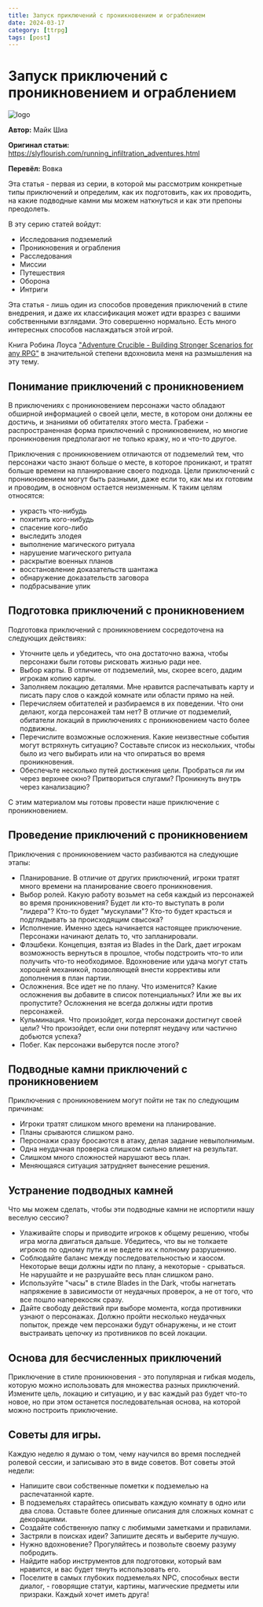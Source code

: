 ```yaml
---
title: Запуск приключений с проникновением и ограблением
date: 2024-03-17
category: [ttrpg]
tags: [post]
---
```


# **Запуск приключений с проникновением и ограблением**
![logo](https://imgur.com/gallery/iUEtaG8)

**Автор:** Майк Шиа

**Оригинал статьи:** https://slyflourish.com/running_infiltration_adventures.html

**Перевёл:** Вовка 

Эта статья - первая из серии, в которой мы рассмотрим конкретные типы приключений и определим, как их подготовить, как их проводить, на какие подводные камни мы можем наткнуться и как эти препоны преодолеть.

В эту серию статей войдут:

- Исследования подземелий
- Проникновения и ограбления
- Расследования
- Миссии
- Путешествия
- Оборона
- Интриги

Эта статья - лишь один из способов проведения приключений в стиле внедрения, и даже их классификация может идти вразрез с вашими собственными взглядами. Это совершенно нормально. Есть много интересных способов наслаждаться этой игрой.

Книга Робина Лоуса ["Adventure Crucible - Building Stronger Scenarios for any RPG"](https://preview.drivethrurpg.com/en/product/448975/adventure-crucible-building-stronger-scenarios-for-any-rpg?affiliate_id=70406) в значительной степени вдохновила меня на размышления на эту тему.

## Понимание приключений с проникновением

В приключениях с проникновением персонажи часто обладают обширной информацией о своей цели, месте, в котором они должны ее достичь, и знаниями об обитателях этого места. Грабежи - распространенная форма приключений с проникновением, но многие проникновения предполагают не только кражу, но и что-то другое.

Приключения с проникновением отличаются от подземелий тем, что персонажи часто знают больше о месте, в которое проникают, и тратят больше времени на планирование своего подхода. Цели приключений с проникновением могут быть разными, даже если то, как мы их готовим и проводим, в основном остается неизменным. К таким целям относятся:

- украсть что-нибудь
- похитить кого-нибудь
- спасение кого-либо
- выследить злодея
- выполнение магического ритуала
- нарушение магического ритуала
- раскрытие военных планов
- восстановление доказательств шантажа
- обнаружение доказательств заговора
- подбрасывание улик

## Подготовка приключений с проникновением

Подготовка приключений с проникновением сосредоточена на следующих действиях:

- Уточните цель и убедитесь, что она достаточно важна, чтобы персонажи были готовы рисковать жизнью ради нее.
- Выбор карты. В отличие от подземелий, мы, скорее всего, дадим игрокам копию карты.
- Заполняем локацию деталями. Мне нравится распечатывать карту и писать пару слов о каждой комнате или области прямо на ней.
- Перечисляем обитателей и разбираемся в их поведении. Что они делают, когда персонажей там нет? В отличие от подземелий, обитатели локаций в приключениях с проникновением часто более подвижны.
- Перечислите возможные осложнения. Какие неизвестные события могут встряхнуть ситуацию? Составьте список из нескольких, чтобы было из чего выбирать или на что опираться во время проникновения.
- Обеспечьте несколько путей достижения цели. Пробраться ли им через верхнее окно? Притвориться слугами? Проникнуть внутрь через канализацию?

С этим материалом мы готовы провести наше приключение с проникновением.

## Проведение приключений с проникновением

Приключения с проникновением часто разбиваются на следующие этапы:

- Планирование. В отличие от других приключений, игроки тратят много времени на планирование своего проникновения.
- Выбор ролей. Какую работу возьмет на себя каждый из персонажей во время проникновения? Будет ли кто-то выступать в роли "лидера"? Кто-то будет "мускулами"? Кто-то будет красться и подглядывать за происходящим свысока?
- Исполнение. Именно здесь начинается настоящее приключение. Персонажи начинают делать то, что запланировали.
- Флэшбеки. Концепция, взятая из Blades in the Dark, дает игрокам возможность вернуться в прошлое, чтобы подстроить что-то или получить что-то необходимое. Вдохновение или удача могут стать хорошей механикой, позволяющей внести коррективы или дополнения в план партии.
- Осложнения. Все идет не по плану. Что изменится? Какие осложнения вы добавите в список потенциальных? Или же вы их пропустите? Осложнения не всегда должны идти против персонажей.
- Кульминация. Что произойдет, когда персонажи достигнут своей цели? Что произойдет, если они потерпят неудачу или частично добьются успеха?
- Побег. Как персонажи выберутся после этого?

## Подводные камни приключений с проникновением

Приключения с проникновением могут пойти не так по следующим причинам:

- Игроки тратят слишком много времени на планирование.
- Планы срываются слишком рано.
- Персонажи сразу бросаются в атаку, делая задание невыполнимым.
- Одна неудачная проверка слишком сильно влияет на результат.
- Слишком много сложностей нарушают весь план.
- Меняющаяся ситуация затрудняет вынесение решения.

## Устранение подводных камней

Что мы можем сделать, чтобы эти подводные камни не испортили нашу веселую сессию?

- Улаживайте споры и приводите игроков к общему решению, чтобы игра могла двигаться дальше. Убедитесь, что вы не толкаете игроков по одному пути и не ведете их к полному разрушению.
- Соблюдайте баланс между последовательностью и хаосом. Некоторые вещи должны идти по плану, а некоторые - срываться. Не нарушайте и не разрушайте весь план слишком рано.
- Используйте "часы" в стиле Blades in the Dark, чтобы нагнетать напряжение в зависимости от неудачных проверок, а не от того, что все пошло наперекосяк сразу.
- Дайте свободу действий при выборе момента, когда противники узнают о персонажах. Должно пройти несколько неудачных попыток, прежде чем персонажи будут обнаружены, и не стоит выстраивать цепочку из противников по всей локации.

## Основа для бесчисленных приключений

Приключение в стиле проникновения - это популярная и гибкая модель, которую можно использовать для множества разных приключений. Измените цель, локацию и ситуацию, и у вас каждый раз будет что-то новое, но при этом останется последовательная основа, на которой можно построить приключение.

## Советы для игры.

Каждую неделю я думаю о том, чему научился во время последней ролевой сессии, и записываю это в виде советов. Вот советы этой недели:

- Напишите свои собственные пометки к подземелью на распечатанной карте.
- В подземельях старайтесь описывать каждую комнату в одно или два слова. Оставьте более длинные описания для сложных комнат с декорациями.
- Создайте собственную папку с любимыми заметками и правилами.
- Застряли в поисках идеи? Запишите десять и выберите лучшую.
- Нужно вдохновение? Прогуляйтесь и позвольте своему разуму побродить.
- Найдите набор инструментов для подготовки, который вам нравится, и вас будет тянуть использовать его.
- Поселите в самых глубоких подземельях NPC, способных вести диалог, - говорящие статуи, картины, магические предметы или призраки. Каждый хочет иметь друга!